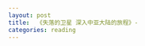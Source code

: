 ```yaml
---
layout: post
title:  《失落的卫星 深入中亚大陆的旅程》- 
categories: reading
---
```



<!--stackedit_data:
eyJoaXN0b3J5IjpbLTEyMzcxNTc4OThdfQ==
-->